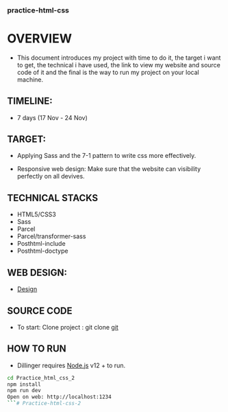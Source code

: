 
### practice-html-css

# OVERVIEW

 - This document introduces my project with time to do it, the target i want to get, the technical i have used, the link to view my website and source code of it and the final is the way to run my project on your local machine.


## TIMELINE:

- 7 days (17 Nov - 24 Nov)

## TARGET:

- Applying Sass and the 7-1 pattern to write css more effectively.

- Responsive web design: Make sure that the website can visibility perfectly on all devives.

## TECHNICAL STACKS

- HTML5/CSS3
- Sass
- Parcel
- Parcel/transformer-sass
- Posthtml-include
- Posthtml-doctype

## WEB DESIGN:

- [Design](https://www.figma.com/file/YZcol8bDDBUcNFmySANIiF/Untitled?type=design&node-id=8-9808&mode=design&t=6wpFWbxut0dUnOoG-0)

## SOURCE CODE

- To start: Clone project : git clone [git](https://github.com/DatWithTheWorld/Practice_html_css_2)

## HOW TO RUN

- Dillinger requires [Node.js](https://nodejs.org/) v12 + to run.


```sh
cd Practice_html_css_2
npm install
npm run dev
Open on web: http://localhost:1234
```# Practice-html-css-2
